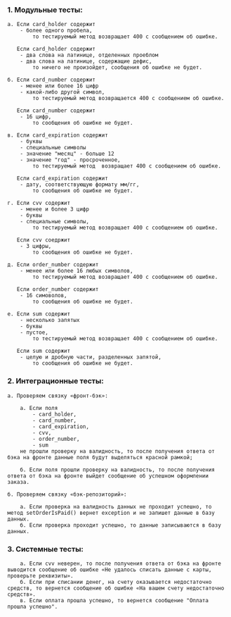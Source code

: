 ### 1. Модульные тесты:

	а. Если card_holder содержит 
		- более одного пробела, 
			то тестируемый метод возвращает 400 с сообщением об ошибке.

       Если card_holder содержит
        - два слова на латинице, отделенных проеблом
        - два слова на латинице, содержащие дефис,
            то ничего не произойдет, сообщения об ошибке не будет.

	б. Если card_number содержит 
		- менее или более 16 цифр 
		- какой-либо другой символ,
			то тестируемый метод возвращается 400 с сообщением об ошибке.

       Если card_number содержит 
        - 16 цифр,
            то сообщения об ошибке не будет.

	в. Если card_expiration содержит 
		- буквы
		- специальные символы 
		- значение "месяц" - больше 12 
		- значение "год" - просроченное, 
			то тестируемый метод  возвращает 400 с сообщением об ошибке.

       Если card_expiration содержит
        - дату, соответствующую формату мм/гг,
            то сообщения об ошибке не будет.

	г. Если cvv содержит 
		- менее и более 3 цифр
		- буквы
		- специальные символы, 
			то тестируемый метод возвращает 400 с сообщением об ошибке.

       Если cvv соедржит
        - 3 цифры, 
            то сообщения об ошибке не будет.

	д. Если order_number содержит 
		- менее или более 16 любых символов, 
			то тестируемый метод возвращает 400 с сообщением об ошибке.

       Если order_number содержит 
        - 16 симоволов, 
            то сообщения об ошибке не будет.

	е. Если sum содержит
		- несколько запятых
		- буквы
		- пустое,
			то тестируемый метод возвращает 400 с сообщением об ошибке.

       Если sum содержит
		- целую и дробную части, разделенных запятой,
            то сообщения об ошибке не будет.

### 2. Интеграционные тесты:

	а. Проверяем связку «фронт-бэк»:

		а. Если поля 
			- card_holder, 
			- card_number, 
			- card_expiration, 
			- cvv, 
			- order_number, 
			- sum 
		не прошли проверку на валидность, то после получения ответа от бэка на фронте данные поля будут выделяться красной рамкой;

        б. Если поля прошли проверку на валидность, то после получения ответа от бэка на фронте выйдет сообщение об успешном оформлении заказа.

	б. Проверяем связку «бэк-репозиторий»:
		
		а. Если проверка на валидность данных не проходит успешно, то метод setOrderIsPaid() вернет exception и не запишет данные в базу данных. 
		б. Если проверка проходит успешно, то данные записываются в базу данных.

### 3. Системные тесты: 

		а. Если cvv неверен, то после получения ответа от бэка на фронте выводится сообщение об ошибке «Не удалось списать данные с карты, проверьте реквизиты».
		б. Если при списании денег, на счету оказывается недостаточно средств, то вернется сообщение об ошибке «На вашем счету недостаточно средств».
		в. Если оплата прошла успешно, то вернется сообщение "Оплата прошла успешно".